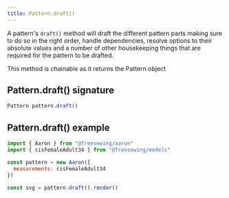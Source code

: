 ```yaml
---
title: Pattern.draft()
---
```


A pattern's `draft()` method will draft the different pattern parts
making sure to do so in the right order, handle dependencies, resolve
options to their absolute values and a number of other housekeeping things
that are required for the pattern to be drafted.

<Note>This method is chainable as it returns the Pattern object</Note>

## Pattern.draft() signature

```js
Pattern pattern.draft()
```

## Pattern.draft() example

```js
import { Aaron } from "@freesewing/aaron"
import { cisFemaleAdult34 } from "@freesewing/models"

const pattern = new Aaron({
  measurements: cisFemaleAdult34
})

const svg = pattern.draft().render()
```
